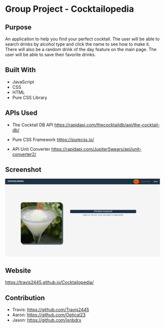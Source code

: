 # Group Project - Cocktailopedia

## Purpose
An application to help you find your perfect cocktail. The user will be able to search drinks by alcohol type and click the name to see how to make it. There will also be a random drink of the day feature on the main page. The user will be able to save their favorite drinks.

## Built With
* JavaScript
* CSS
* HTML
* Pure CSS Library

## APIs Used
* The Cocktail DB API
https://rapidapi.com/thecocktaildb/api/the-cocktail-db/

* Pure CSS Framework
https://purecss.io/

* API Unit Converter
https://rapidapi.com/JupiterSwears/api/unit-converter2/

## Screenshot
![Screen Shot of Page](assets/images/screenshot.png)

## Website
https://travis2445.github.io/Cocktailopedia/

## Contribution
- Travis: https://github.com/Travis2445
- Aaron: https://github.com/Optical23
- Jason: https://github.com/jsnbdrx
